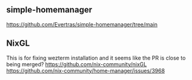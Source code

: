 ## simple-homemanager
https://github.com/Evertras/simple-homemanager/tree/main

## NixGL
This is for fixing wezterm installation and it seems like the PR is close to being merged?
https://github.com/nix-community/nixGL
https://github.com/nix-community/home-manager/issues/3968
